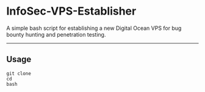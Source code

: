 # InfoSec-VPS-Establisher
A simple bash script for establishing a new Digital Ocean VPS for bug bounty hunting and penetration testing.

---

## Usage
```
git clone 
cd 
bash 
```
